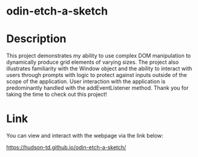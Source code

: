 # odin-etch-a-sketch

# Description

This project demonstrates my ability to use complex DOM manipulation to dynamically produce grid elements of varying sizes. The project also illustrates familiarity with the Window object and the ability to interact with users through prompts with logic to protect against inputs outside of the scope of the application. User interaction with the application is predominantly handled with the addEventListener method. Thank you for taking the time to check out this project!

# Link

You can view and interact with the webpage via the link below:

https://hudson-td.github.io/odin-etch-a-sketch/

